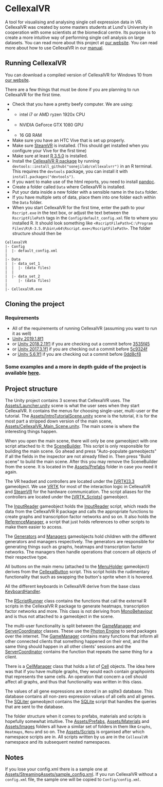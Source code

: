 # CellexalVR
A tool for visualising and analysing single cell expression data in VR.
CellexalVR was created by some masters students at Lund's University in cooperation with some scientists at the biomedical centre.
Its purpose is to create a more intuitive way of performing single cell analysis on large datasets.
You can read more about this project at [our website](https://cellexalvr.med.lu.se).
You can read more about how to use CellexalVR in our [manual](https://cellexalvr.med.lu.se/manual_introduction).

## Running CellexalVR
You can download a compiled version of CellexalVR for Windows 10 from [our website](https://cellexalvr.med.lu.se/download).

There are a few things that must be done if you are planning to run CellexalVR for the first time.
* Check that you have a pretty beefy computer. We are using:
* * intel i7 or AMD ryzen 1920x CPU
* * NVIDIA GeForce GTX 1080 GPU
* * 16 GB RAM
* Make sure you have an HTC Vive that is set up properly.
* Make sure [SteamVR](https://steamcommunity.com/steamvr) is installed. (This should get installed when you configure your Vive for the first time)
* Make sure at least [R 3.5.0](https://cran.r-project.org/src/base/R-3/) is installed.
* Install the [CellexalVR R package](https://www.github.com/sonejilab/cellexalvrr) by running `devtools::install_github("sonejilab/cellexalvrr")` in an R terminal. This requires the `devtools` package, you can install it with `install.packages("devtools")`.
* If you want to make use of the html reports, you need to install [pandoc](https://pandoc.org/).
* Create a folder called `Data` where CellexalVR is installed.
* Put your data inside a new folder with a sensible name in the `Data` folder.
* If you have multiple sets of data, place them into one folder each within the `Data` folder.
* When you start CellexalVR for the first time, enter the path to your `Rscript.exe` in the text box, or adjust the text between the `RscriptFilePath` tags in the `Config/default_config.xml` file to where you installed R. It should look something like `<RscriptFilePath>C:\Program Files\R\R-3.5.0\bin\x64\Rscript.exe</RscriptFilePath>`.
The folder structure should then be
```
CellexalVR
|- Config
|  |- default_config.xml
|
|- Data
|  |- data_set_1
|  |  |- (data files)
|  |
|  |- data_set_2
|     |- (data files)
|
|- CellexalVR.exe
```

## Cloning the project
### Requirements
* All of the requirements of running CellexalVR (assuming you want to run it as well)
* [Unity 2019.1.8f1](https://unity3d.com/get-unity/download/archive)
* or [Unity 2018.2.11f1](https://unity3d.com/get-unity/download/archive) if you are checking out a commit before [3535f45](https://github.com/shambam/cellexalvr/commit/3535f4519b8f8efa2edc37f587a2f543a972e8bb)
* or [Unity 2017.3.1f1](https://unity3d.com/get-unity/download/archive) if you are checking out a commit before [5c9324f](https://github.com/shambam/cellexalvr/commit/5c9324f745c802c3b070b9efdcd2a9e0b0428c2a)
* or [Unity 5.6.1f1](https://unity3d.com/get-unity/download/archive) if you are checking out a commit before [0dd8cf8](https://github.com/shambam/cellexalvr/commit/0dd8cf8f2d382f604dd5cca9ba50c2ec73086284)

### Some examples and a more in depth guide of the project is available [here](https://cellexalvr.med.lu.se/programmers-guide).

## Project structure
The Unity project contains 3 scenes that CellexalVR uses. The [Assets/Launcher.unity](Assets/Launcher.unity) scene is what the user sees when they start CellexalVR. It contains the menus for choosing single-user, multi-user or the tutorial. The [Assets/IntroTutorialScene.unity](Assets/IntroTutorialScene.unity) scene is the tutorial, it is for the most part a stripped down version of the main scene, [Assets/CellexalVR_Main_Scene.unity](Assets/CellexalVR_Main_Scene.unity). The main scene is where the interesting things happen.

When you open the main scene, there will only be one gameobject with one script attached to it: the [SceneBuilder](Assets/Scripts/General/SceneBuilder.cs). This script is only responsible for building the main scene. Go ahead and press "Auto-populate gameobjects" if all the fields in the inspector are not already filled in. Then press "Build scene" to build the main scene. After this you may remove the SceneBuilder from the scene. It is located in the [Assets/Prefabs](Assets/Prefabs) folder in case you need it again.

The VR headset and controllers are located under the [\[VRTK\]3.3](Assets/Prefabs/Environment/[VRTK]3.3.prefab) gameobject. We use [VRTK](https://vrtoolkit.readme.io/) for most of the interaction logic in CellexalVR and [SteamVR](https://steamcommunity.com/steamvr) for the hardware communication. The script aliases for the controllers are located under the [\[VRTK_Scripts\]](Assets/Prefabs/Environment/[VRTK_Scripts].prefab) gameobject.

The [InputReader](Assets/Prefabs/Environment/InputReader.prefab) gameobject holds the [InputReader](Assets/Scripts/AnalysisLogic/InputReader.cs) script, which reads the data from the CellexalVR R package and calls the appropriate functions to create graphs and transcription factor networks and so on. It also holds the [ReferenceManager](Assets/Scripts/General/ReferenceManager.cs), a script that just holds references to other scripts to make them easier to access.

The [Generators](Assets/Prefabs/Environment/Generators.prefab) and [Managers](Assets/Prefabs/Environment/Managers.prefab) gameobjects hold children with the different generators and managers respectively. The generators are responsible for generating things such as graphs, heatmaps and transcription factor networks. The managers then handle operations that concern all objects of their respective type.

All buttons on the main menu (attached to the [MenuHolder](Assets/Prefabs/Environment/MenuHolder.prefab) gameobject) derives from the [CellexalButton](Assets/Scripts/Menu/Buttons/CellexalButton.cs) script. This script holds the rudimentary functionality that such as swapping the button's sprite when it is hovered.<br>

All the different keyboards in CellexalVR derive from the base class [KeyboardHandler](Assets/Scripts/Interaction/KeyboardHandler.cs).

The [RScriptRunner](Assets/Scripts/AnalysisLogic/RScriptRunner.cs) class contains the functions that call the external R scripts in the CellexalVR R package to generate heatmaps, transcription factor networks and more. This class is not deriving from [MonoBehaviour](https://docs.unity3d.com/ScriptReference/MonoBehaviour.html) and is thus not attached to a gameobject in the scene.

The multi-user functionality is split between the [GameManager](Assets/Scripts/General/GameManager.cs) and [ServerCoordinator](Assets/Scripts/Multiplayer/ServerCoordinator.cs) classes. These use the [Photon Engine](https://www.photonengine.com/pun) to send packages over the internet. The [GameManager](Assets/Scripts/General/GameManager.cs) contains many functions that inform all other connected clients that something happened on their end, and the same thing should happen in all other clients' sessions and the [ServerCoordinator](Assets/Scripts/Multiplayer/ServerCoordinator.cs) contains the function that repeats the same thing for a client.

There is a [CellManager](Assets/Scripts/AnalysisLogic/CellManager.cs) class that holds a list of [Cell](Assets/Scripts/AnalysisLogic/Cell.cs) objects. The idea here was that if you have multiple graphs, they would each contain graphpoints that represents the same cells. An operation that concern a cell should affect all graphs, and thus that functionality was written in this class.

The values of all gene expressions are stored in an sqlite3 database. This database contains all non-zero expression values of all cells and all genes. The [SQLiter](Assets/Prefabs/Environment/SQLiter.prefab) gameobject contains the [SQLite](Assets/Scripts/AnalysisLogic/SQLite.cs) script that handles the queries that are sent to the database.

The folder structure when it comes to prefabs, materials and scripts is hopefully somewhat intuitive. The [Assets/Prefabs](Assets/Prefabs), [Assets/Materials](Assets/Materials) and [Assets/Images](Assets/Images) folders all have a similar set of folders in them like <code>Graphs</code>, <code>Heatmaps</code>, <code>Menu</code> and so on. The [Assets/Scripts](Assets/Scripts) is organised after which namespace scripts are in. All scripts written by us are in the <code>CellexalVR</code> namespace and its subsequent nested namespaces.

## Notes
If you lose your config.xml there is a sample one at [Assets/StreamingAssets/sample_config.xml](Assets/StreamingAssets/sample_config.xml). If you run CellexalVR without a `config.xml` file, the sample one will be copied to `Config/config.xml`.
